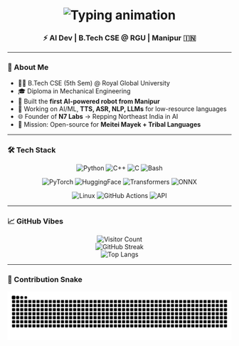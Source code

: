<h1 align="center">
  <img src="https://readme-typing-svg.demolab.com?font=Fira+Code&size=28&duration=4000&pause=1000&color=00F7FF&center=true&vCenter=true&width=500&lines=👋+Yo!+I'm+Dayananda+Thokchom;⚡+AI+Dev+%7C+Student+%7C+Innovator;🚀+Building+N7+Labs+for+the+Northeast" alt="Typing animation" />
</h1>

<h3 align="center">⚡ AI Dev | B.Tech CSE @ RGU | Manipur 🇮🇳</h3>

---

### 🧠 About Me  

- 👨‍💻 B.Tech CSE (5th Sem) @ Royal Global University  
- 🎓 Diploma in Mechanical Engineering  
- 🤖 Built the **first AI-powered robot from Manipur**  
- 🧠 Working on AI/ML, **TTS, ASR, NLP, LLMs** for low-resource languages  
- 🌐 Founder of **N7 Labs** → Repping Northeast India in AI  
- 🚀 Mission: Open-source for **Meitei Mayek + Tribal Languages**  

---

### 🛠️ Tech Stack  

<div align="center">

![Python](https://img.shields.io/badge/Python-3776AB?style=for-the-badge&logo=python&logoColor=white)
![C++](https://img.shields.io/badge/C++-00599C?style=for-the-badge&logo=cplusplus&logoColor=white)
![C](https://img.shields.io/badge/C-555555?style=for-the-badge&logo=c&logoColor=white)
![Bash](https://img.shields.io/badge/Bash-121011?style=for-the-badge&logo=gnu-bash&logoColor=white)

![PyTorch](https://img.shields.io/badge/PyTorch-EE4C2C?style=for-the-badge&logo=pytorch&logoColor=white)
![HuggingFace](https://img.shields.io/badge/HuggingFace-FFD21E?style=for-the-badge&logo=huggingface&logoColor=black)
![Transformers](https://img.shields.io/badge/Transformers-FFDD00?style=for-the-badge&logo=transformers&logoColor=black)
![ONNX](https://img.shields.io/badge/ONNX-005CED?style=for-the-badge&logo=onnx&logoColor=white)

![Linux](https://img.shields.io/badge/Linux-FCC624?style=for-the-badge&logo=linux&logoColor=black)
![GitHub Actions](https://img.shields.io/badge/GitHub_Actions-2088FF?style=for-the-badge&logo=github-actions&logoColor=white)
![API](https://img.shields.io/badge/Web%20APIs-FF6C37?style=for-the-badge&logo=fastapi&logoColor=white)

</div>

---

### 📈 GitHub Vibes  

<div align="center">

![Visitor Count](https://komarev.com/ghpvc/?username=OmeshThokchom&label=Profile%20Views&color=0e75b6&style=flat)  
![GitHub Streak](https://github-readme-streak-stats.herokuapp.com/?user=OmeshThokchom&theme=radical&hide_border=true)  
![Top Langs](https://github-readme-stats.vercel.app/api/top-langs/?username=OmeshThokchom&layout=compact&theme=tokyonight&hide_border=true)

</div>

---

### 🐍 Contribution Snake  

<div align="center">
  
![Snake animation](https://github.com/OmeshThokchom/OmeshThokchom/blob/output/github-contribution-grid-snake-dark.svg)

</div>
